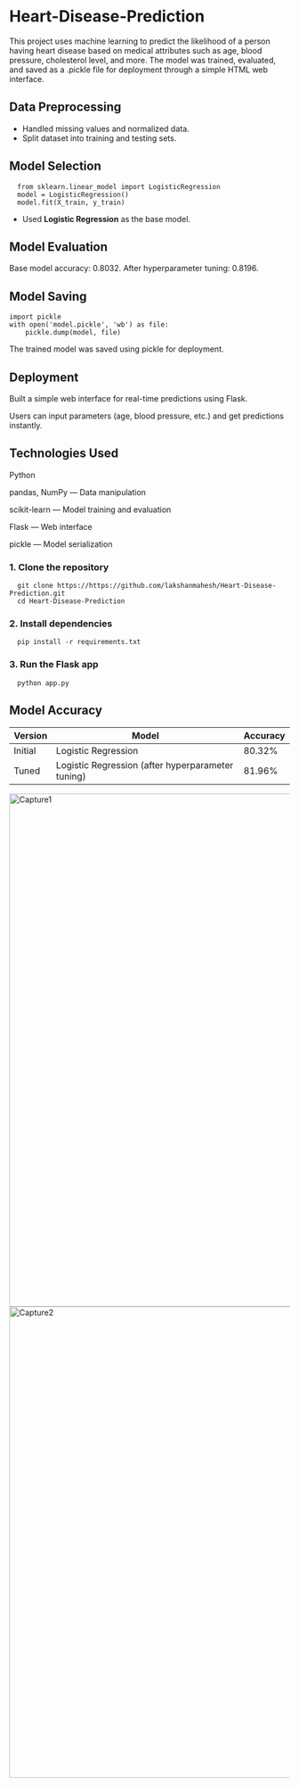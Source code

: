 # Heart-Disease-Prediction
This project uses machine learning to predict the likelihood of a person having heart disease based on medical attributes such as age, blood pressure, cholesterol level, and more. The model was trained, evaluated, and saved as a .pickle file for deployment through a simple HTML web interface.
## Data Preprocessing
   - Handled missing values and normalized data.
   - Split dataset into training and testing sets.

## Model Selection

      from sklearn.linear_model import LogisticRegression
      model = LogisticRegression()
      model.fit(X_train, y_train)
   - Used **Logistic Regression** as the base model.

## Model Evaluation

Base model accuracy: 0.8032.
After hyperparameter tuning: 0.8196.

## Model Saving

    import pickle
    with open('model.pickle', 'wb') as file:
        pickle.dump(model, file)

The trained model was saved using pickle for deployment.

## Deployment

Built a simple web interface for real-time predictions using Flask.

Users can input parameters (age, blood pressure, etc.) and get predictions instantly.

## Technologies Used

  Python

  pandas, NumPy — Data manipulation

  scikit-learn — Model training and evaluation

  Flask — Web interface

  pickle — Model serialization

  ### 1. Clone the repository
      git clone https://https://github.com/lakshanmahesh/Heart-Disease-Prediction.git
      cd Heart-Disease-Prediction

  ### 2. Install dependencies
      pip install -r requirements.txt

  ### 3. Run the Flask app
      python app.py 
## Model Accuracy

| Version | Model                                             | Accuracy |
| ------- | ------------------------------------------------- | -------- |
| Initial | Logistic Regression                               | 80.32%   |
| Tuned   | Logistic Regression (after hyperparameter tuning) | 81.96%   |

<img width="1617" height="920" alt="Capture1" src="https://github.com/user-attachments/assets/085bea38-c51d-4ced-b56f-94021134c58a" />
<img width="1377" height="845" alt="Capture2" src="https://github.com/user-attachments/assets/08838fee-477e-49b5-a3a6-2b1a9532394b" />




